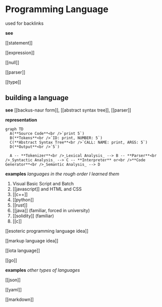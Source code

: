 # Programming Language

used for backlinks

**see**

[[statement]]

[[expression]]

[[null]]

[[parser]]

[[type]]

## building a language

**see** [[backus-naur form]], [[abstract syntax tree]], [[parser]]

**representation**

```mermaid
graph TD
  A(**Source Code**<br />`print 5`)
  B(**Tokens**<br />`ID: print, NUMBER: 5`)
  C(**Abstract Syntax Tree**<br />`CALL: NAME: print, ARGS: 5`)
  D(**Output**<br />`5`)

  A -- **Tokenizer**<br />_Lexical Analysis_ --> B -- **Parser**<br />_Syntactic Analysis_ --> C -- **Interpreter** or<br />**Code Generator**<br />_Semantic Analysis_ --> D
```

**examples** _languages in the rough order I learned them_

1. Visual Basic Script and Batch
2. [[javascript]] and HTML and CSS
3. [[c++]]
4. [[python]]
5. [[rust]]
6. [[java]] (familiar, forced in university)
7. [[solidity]] (familiar)
8. [[c]]

[[esoteric programming language idea]]

[[markup language idea]]

[[iota language]]

[[go]]

**examples** _other types of languages_

[[json]]

[[yaml]]

[[markdown]]
